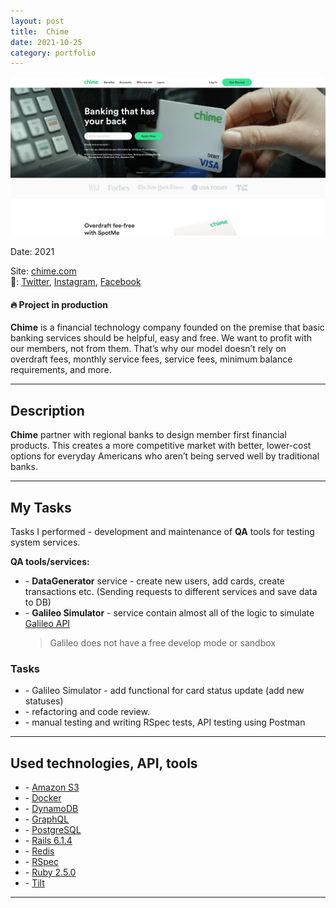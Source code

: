 ```yaml
---
layout: post
title:  Chime
date: 2021-10-25
category: portfolio
---
```


<img src="/assets/images/chime.png" width="600" title="Chime">

Date: 2021

Site: [chime.com](https://www.chime.com)  
👥: [Twitter](https://twitter.com/chime),
[Instagram](https://www.instagram.com/Chime/),
[Facebook](https://www.facebook.com/chime)

#### 🔥 Project in production

**Chime** is a financial technology company founded on the premise that basic
banking services should be helpful, easy and free. We want to profit with our
members, not from them. That’s why our model doesn’t rely on overdraft fees,
monthly service fees, service fees, minimum balance requirements, and more.

<!--more-->

_________________

## Description

**Chime** partner with regional banks to design member first financial products.
This creates a more competitive market with better, lower-cost options for
everyday Americans who aren’t being served well by traditional banks.

_________________

## My Tasks

Tasks I performed - development and maintenance of **QA** tools
for testing system services.

**QA tools/services:**

* \- **DataGenerator** service - create new users, add cards, create
  transactions etc. (Sending requests to different services and save data to DB)
* \- **Galileo Simulator** - service contain almost all of the logic to
  simulate [Galileo API](https://www.galileo-ft.com/platform/galileo-open-apis/)
  > Galileo does not have a free develop mode or sandbox

### Tasks

* \- Galileo Simulator - add functional for card status update
  (add new statuses)
* \- refactoring and code review.
* \- manual testing and writing RSpec tests, API testing using Postman

_________________

## Used technologies, API, tools

* \- [Amazon S3](https://aws.amazon.com/s3/)
* \- [Docker](https://www.docker.com/)
* \- [DynamoDB](https://aws.amazon.com/dynamodb/)
* \- [GraphQL](https://graphql.org/)
* \- [PostgreSQL](https://www.postgresql.org/)
* \- [Rails 6.1.4](https://rubyonrails.org/)
* \- [Redis](https://redis.io/)
* \- [RSpec](https://rspec.info/)
* \- [Ruby 2.5.0](https://www.ruby-lang.org/)
* \- [Tilt](https://tilt.dev/)

_________________
